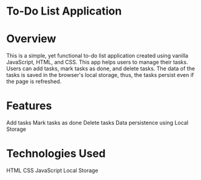 # To-Do List Application
# Overview
This is a simple, yet functional to-do list application created using vanilla JavaScript, HTML, and CSS. This app helps users to manage their tasks. Users can add tasks, mark tasks as done, and delete tasks. The data of the tasks is saved in the browser's local storage, thus, the tasks persist even if the page is refreshed.

  
# Features
Add tasks
Mark tasks as done
Delete tasks
Data persistence using Local Storage

  
# Technologies Used
HTML
CSS
JavaScript
Local Storage

  
